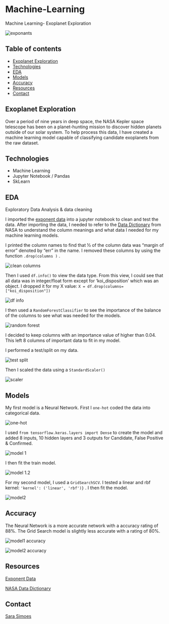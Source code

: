 # Machine-Learning
Machine Learning- Exoplanet Exploration

![exponants](Images/exoplanets.jpg)

## Table of contents
* [Exoplanet Exploration](#exoplanet-exploration)
* [Technologies](#technologies)
* [EDA](#eda)
* [Models](#models)
* [Accuracy](#accuracy)
* [Resources](#resources)
* [Contact](#contact)

## Exoplanet Exploration

Over a period of nine years in deep space, the NASA Kepler space telescope has been on a planet-hunting mission to discover hidden planets outside of our solar system. To help process this data, I have created a machine learning model capable of classifying candidate exoplanets from the raw dataset.

## Technologies
* Machine Learning 
* Jupyter Notebook / Pandas
* SkLearn

## EDA

Exploratory Data Analysis & data cleaning

I imported the [exponent data](https://github.com/RutgersCodingBootcamp/RUT-SOM-DATA-PT-09-2020-U-C/blob/master/02-Homework/21-Machine-Learning/Instructions/starter_code/exoplanet_data.csv) into a jupyter notebook to clean and test the data. After importing the data, I needed to refer to the [Data Dictionary](https://exoplanetarchive.ipac.caltech.edu/docs/API_kepcandidate_columns.html) from NASA to understand the column meanings and what data I needed for my machine learning models.

I printed the column names to find that ½ of the column data was “margin of error” denoted by “err” in the name. I removed these columns by using the function `.drop(columns )` . 

![clean columns](Images/clean_columns.JPG)

Then I used ` df.info() ` to view the data type. From this view, I could see that all data was in integer/float form except for ‘koi_disposition’ which was an object. I dropped it for my X value: `X = df.drop(columns=["koi_disposition"])`

![df info](Images/df_info.JPG)

I then used a `RandomForestClassifier` to see the importance of the balance of the columns to see what was needed for the models. 

![random forest](Images/random_forest.JPG)

I decided to keep columns with an importance value of higher than 0.04. This left 8 columns of important data to fit in my model. 

I performed a test/split on my data. 

![test split](Images/test_split.JPG)

Then I scaled the data using a `StandardScaler()` 

![scaler](Images/scaler.JPG)

## Models

My first model is a Neural Network. First I `one-hot` coded the data into categorical data.

![one-hot](Images/one_hot.JPG) 

I used `from tensorflow.keras.layers import Dense` to create the model and added 8 inputs, 10 hidden layers and 3 outputs for Candidate, False Positive & Confirmed. 

![model 1](Images/model1.JPG)

I then fit the train model. 

![model 1.2](Images/model1_2.JPG)

For my second model, I used a `GridSearchSCV`.  I tested a linear and rbf kernel: `'kernel': ('linear', 'rbf')}` . I then fit the model. 

![model2](Images/model2.JPG)

## Accuracy 

The Neural Network is a more accurate network with a accuracy rating of 88%. The Grid Search model is slightly less accurate with a rating of 80%. 

![model1 accuracy](Images/model1_accuracy.JPG)

![model2 accuracy](Images/model2_accuracy.JPG)

## Resources

[Exponent Data](https://github.com/RutgersCodingBootcamp/RUT-SOM-DATA-PT-09-2020-U-C/blob/master/02-Homework/21-Machine-Learning/Instructions/starter_code/exoplanet_data.csv)

[NASA Data Dictionary](https://exoplanetarchive.ipac.caltech.edu/docs/API_kepcandidate_columns.html)

## Contact

[Sara Simoes](https://github.com/Ssimoes48)

